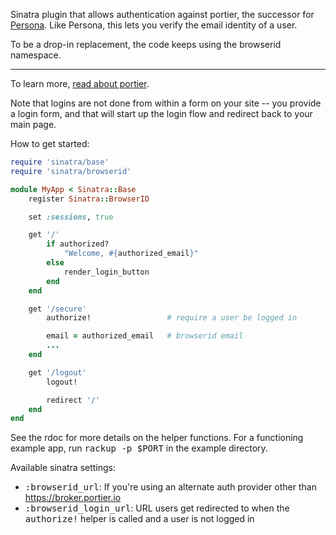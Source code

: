 Sinatra plugin that allows authentication against portier, the successor for [Persona](https://login.persona.org/about). Like Persona, this lets you verify the email identity of a user.

To be a drop-in replacement, the code keeps using the browserid namespace.

---

To learn more, [read about portier](https://portier.github.io/).

Note that logins are not done from within a form on your site -- you provide a login form, and that will start up the login flow and redirect back to your main page.

How to get started:

```ruby
require 'sinatra/base'
require 'sinatra/browserid'

module MyApp < Sinatra::Base
    register Sinatra::BrowserID

    set :sessions, true

    get '/'
        if authorized?
            "Welcome, #{authorized_email}"
        else
            render_login_button
        end
    end

    get '/secure'
        authorize!                 # require a user be logged in

        email = authorized_email   # browserid email
        ...
    end

    get '/logout'
        logout!

        redirect '/'
    end
end
```

See the rdoc for more details on the helper functions.  For a functioning
example app, run <tt>rackup -p $PORT</tt> in the example directory.

Available sinatra settings:

 * <tt>:browserid_url</tt>: If you're using an alternate auth provider
  other than https://broker.portier.io
 * <tt>:browserid_login_url</tt>: URL users get redirected to when the
  <tt>authorize!</tt> helper is called and a user is not logged in
